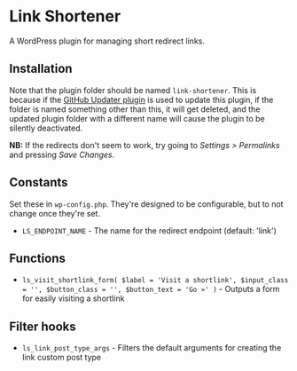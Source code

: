 Link Shortener
=================

A WordPress plugin for managing short redirect links.

## Installation

Note that the plugin folder should be named `link-shortener`. This is because if the [GitHub Updater plugin](https://github.com/afragen/github-updater) is used to update this plugin, if the folder is named something other than this, it will get deleted, and the updated plugin folder with a different name will cause the plugin to be silently deactivated.

__NB:__ If the redirects don't seem to work, try going to _Settings > Permalinks_ and pressing _Save Changes_.

## Constants

Set these in `wp-config.php`. They're designed to be configurable, but to not change once they're set.

* `LS_ENDPOINT_NAME` - The name for the redirect endpoint (default: 'link')

## Functions

* `ls_visit_shortlink_form( $label = 'Visit a shortlink', $input_class = '', $button_class = '', $button_text = 'Go »' )` - Outputs a form for easily visiting a shortlink

## Filter hooks

* `ls_link_post_type_args` - Filters the default arguments for creating the link custom post type
